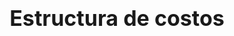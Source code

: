 ## Estructura de costos

<style>
    h2{ font-size:34px; text-align:center}
    h4{ font-size:25px}
    ul{
        display:grid;
        gap:5px
    }
    p{font-size:18px;}
</style>